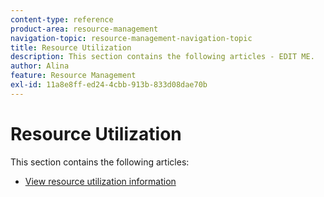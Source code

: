 ```yaml
---
content-type: reference
product-area: resource-management
navigation-topic: resource-management-navigation-topic
title: Resource Utilization
description: This section contains the following articles - EDIT ME.
author: Alina
feature: Resource Management
exl-id: 11a8e8ff-ed24-4cbb-913b-833d08dae70b
---
```

# Resource Utilization

This section contains the following articles:

* [View resource utilization information](../../resource-mgmt/resource-utilization/view-utilization-information.md)
